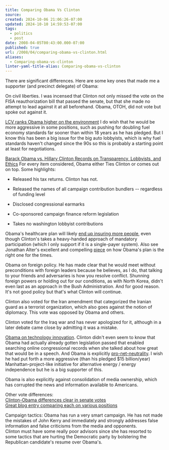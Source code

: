 ```yaml
---
title: Comparing Obama Vs Clinton
source: 
created: 2024-10-06 21:06:26-07:00
updated: 2024-10-10 14:59:53-07:00
tags:
  - politics
  - post
date: 2008-04-05T00:43:00.000-07:00
published: true
url: /2008/04/comparing-obama-vs-clinton.html
aliases:
  - Comparing-obama-vs-clinton
linter-yaml-title-alias: Comparing-obama-vs-clinton
---
```



There are significant differences. Here are some key ones that made me a supporter (and precinct delegate) of Obama:  
  
On civil liberties. I was incensed that Clinton not only missed the vote on the FISA reauthorization bill that passed the senate, but that she made no attempt to lead against it at all beforehand. Obama, OTOH, did not vote but spoke out against it.  
  
[LCV ranks Obama higher on the environment](http://thinkonthesethings.wordpress.com/2007/09/14/evironmental-group-gives-obama-highest-score-of-all-presidential-candidates/) I do wish that he would be more aggressive in some positions, such as pushing for doubling fuel economy standards far sooner than within 18 years as he has pledged. But I know this has been a big issue for the big auto lobbyists, which is why fuel standards haven't changed since the 90s so this is probably a starting point at least for negotiations.  
  
[Barack Obama vs. Hillary Clinton Records on Transparency, Lobbyists, and Ethics](http://thinkonthesethings.wordpress.com/2007/11/05/barack-obama-vs-hillary-clinton-records-on-transparency-lobbyists-and-ethics/) For every item considered, Obama either Ties Clinton or comes out on top. Some highlights:  

  
*   Released his tax returns. Clinton has not.
  
*   Released the names of all campaign contribution bundlers -- regardless of funding level
  
*   Disclosed congressional earmarks
  
*   Co-sponsored campaign finance reform legislation
  
*   Takes no washington lobbyist contributions
  

  
  
Obama's healthcare plan will likely [end up insuring more people](http://www.nytimes.com/2007/12/05/us/politics/05truth.html?_r=2&oref=slogin&oref=slogin), even though Clinton's takes a heavy-handed approach of mandatory participation (which I only support if it is a single-payer system). Also see Jonathan Alter's excellent and compelling [piece](http://www.newsweek.com/id/80882/page/1) on how Obama's plan is the right one for the times.  
  
Obama on foreign policy. He has made clear that he would meet without preconditions with foreign leaders because he believes, as I do, that talking to your friends and adversaries is how you resolve conflict. Shunning foreign powers or holding out for our conditions, as with North Korea, didn't even last as an approach in the Bush Administration. And for good reason. It's not good policy but that's what Clinton will continue.  
  
Clinton also voted for the Iran amendment that categorized the Iranian guard as a terrorist organization, which also goes against the notion of diplomacy. This vote was opposed by Obama and others.  
  
Clinton voted for the Iraq war and has never apologized for it, although in a later debate came close by admitting it was a mistake.  
  
[Obama on technology innovation](http://www.techpresident.com/blog/entry/13521/who_will_be_america_s_first_techpresident_grading_the_democrats). Clinton didn't even seem to know that Obama had actually already gotten legislation passed that enabled searching online congressional records when she talked about how great that would be in a speech. And Obama is explicitly [pro-net-neutrality](http://www.barackobama.com/issues/technology/#open-internet). I wish he had put forth a more aggressive (than his pledged $15 billion/year) Manhattan-project-like initiative for alternative energy / energy independence but he is a big supporter of this.  
  
Obama is also explicitly against consolidation of media ownership, which has corrupted the news and information available to Americans.  
  
Other vote differences:  
[Clinton-Obama differences clear in senate votes](http://www.washingtonpost.com/wp-dyn/content/article/2006/12/31/AR2006123101004_pf.html)  
[Great blog entry comparing each on various positions](http://thinkonthesethings.wordpress.com/compare-clinton-edwards-obama/)  
  
Campaign tactics: Obama has run a very smart campaign. He has not made the mistakes of John Kerry and immediately and strongly addresses false information and false criticisms from the media and opponents.  
Clinton must have some really poor advisors since she has resorted to some tactics that are hurting the Democratic party by bolstering the Republican candidate's resume over Obama's.